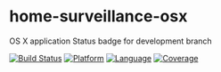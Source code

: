 # home-surveillance-osx
OS X application
Status badge for development branch

[![Build Status](https://travis-ci.org/iSapozhnik/home-surveillance-osx.svg?branch=development)](https://travis-ci.org/iSapozhnik/home-surveillance-osx)
[![Platform](https://img.shields.io/badge/platform-OSX-blue.svg)]()
[![Language](https://img.shields.io/badge/language-swift-orange.svg)]()
[![Coverage](https://img.shields.io/badge/coverage-57%-yellow.svg)]()